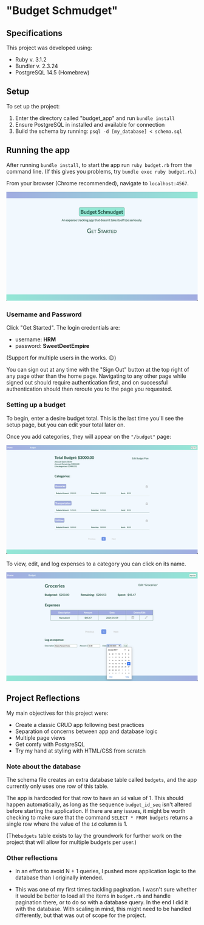 # "Budget Schmudget"

## Specifications

This project was developed using:

- Ruby v. 3.1.2
- Bundler v. 2.3.24
- PostgreSQL 14.5 (Homebrew)

## Setup

To set up the project:

1. Enter the directory called "budget_app" and run `bundle install`
2. Ensure PostgreSQL in installed and available for connection
3. Build the schema by running: `psql -d [my_database] < schema.sql`

## Running the app

After running `bundle install`, to start the app run `ruby budget.rb` from the command line. (If this gives you problems, try `bundle exec ruby budget.rb`.)

From your browser (Chrome recommended), navigate to `localhost:4567`. 

![Home Page](assets/home.png)

### Username and Password

Click "Get Started". The login credentials are:

- username: **HRM**
- password: **SweetDeetEmpire**

(Support for multiple users in the works. 😉)

You can sign out at any time with the "Sign Out" button at the top right of any page other than the home page. Navigating to any other page while signed out should require authentication first, and on successful authentication should then reroute you to the page you requested.

### Setting up a budget

To begin, enter a desire budget total. This is the last time you'll see the setup page, but you can edit your total later on.

Once you add categories, they will appear on the `"/budget"` page:

![example-budget.png](assets/example-budget.png)

 To view, edit, and log expenses to a category you can click on its name.

 ![example-category.png](assets/example-category.png)

## Project Reflections

My main objectives for this project were:

- Create a classic CRUD app following best practices
- Separation of concerns between app and database logic
- Multiple page views
- Get comfy with PostgreSQL
- Try my hand at styling with HTML/CSS from scratch

### Note about the database

The schema file creates an extra database table called `budgets`, and the app currently only uses one row of this table.

The app is hardcoded for that row to have an `id` value of 1. This should happen automatically, as long as the sequence `budget_id_seq` isn't altered before starting the application. If there are any issues, it might be worth checking to make sure that the command `SELECT * FROM budgets` returns a single row where the value of the `id` column is 1.

(The`budgets` table exists to lay the groundwork for further work on the project that will allow for multiple budgets per user.)

### Other reflections

- In an effort to avoid N + 1 queries, I pushed more application logic to the database than I originally intended.

- This was one of my first times tackling pagination. I wasn't sure whether it would be better to load all the items in `budget.rb` and handle pagination there, or to do so with a database query. In the end I did it with the database. With scaling in mind, this might need to be handled differently, but that was out of scope for the project.
